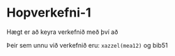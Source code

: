 # Hopverkefni-1

Hægt er að keyra verkefnið með því að 

Þeir sem unnu við verkefnið eru: <code>xazzel(mea12)</code> og bib51
